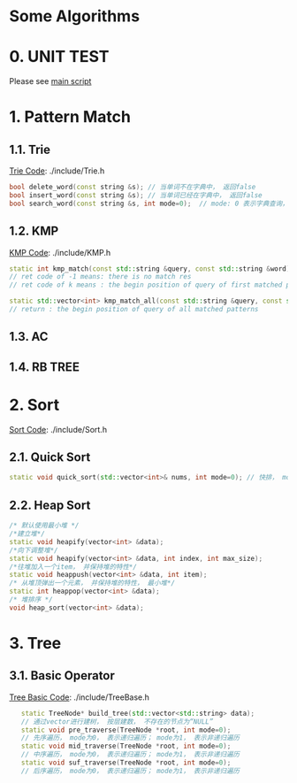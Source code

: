 # Some Algorithms

# 0. UNIT TEST

Please see [main script](./main.cpp)

# 1. Pattern Match
## 1.1. Trie

[Trie Code](./include/Trie.h): ./include/Trie.h

```cpp
bool delete_word(const string &s); // 当单词不在字典中， 返回false
bool insert_word(const string &s); // 当单词已经在字典中， 返回false
bool search_word(const string &s, int mode=0);  // mode: 0 表示字典查询， 1 表示前缀查询
```

## 1.2. KMP
[KMP Code](./include/KMP.h): ./include/KMP.h

```cpp
static int kmp_match(const std::string &query, const std::string &word);
// ret code of -1 means: there is no match res
// ret code of k means : the begin position of query of first matched pattern

static std::vector<int> kmp_match_all(const std::string &query, const std::string &word);
// return : the begin position of query of all matched patterns
```

## 1.3. AC

## 1.4. RB TREE

# 2. Sort
[Sort Code](./include/Sort.h): ./include/Sort.h

## 2.1. Quick Sort

```cpp
static void quick_sort(std::vector<int>& nums, int mode=0); // 快排， mode 0、1表示不同的实现方式
```

## 2.2. Heap Sort
```cpp
/* 默认使用最小堆 */
/*建立堆*/
static void heapify(vector<int> &data);
/*向下调整堆*/
static void heapify(vector<int> &data, int index, int max_size);
/*往堆加入一个item， 并保持堆的特性*/
static void heappush(vector<int> &data, int item);
/* 从堆顶弹出一个元素， 并保持堆的特性， 最小堆*/
static int heappop(vector<int> &data);
/* 堆排序 */
void heap_sort(vector<int> &data);
```
# 3. Tree

## 3.1. Basic Operator 
[Tree Basic Code](./include/TreeBase.h): ./include/TreeBase.h

```cpp
   static TreeNode* build_tree(std::vector<std::string> data);
   // 通过vector进行建树， 按层建数， 不存在的节点为“NULL”
   static void pre_traverse(TreeNode *root, int mode=0);
   // 先序遍历， mode为0， 表示递归遍历； mode为1， 表示非递归遍历
   static void mid_traverse(TreeNode *root, int mode=0);
   // 中序遍历， mode为0， 表示递归遍历； mode为1， 表示非递归遍历
   static void suf_traverse(TreeNode *root, int mode=0);
   // 后序遍历， mode为0， 表示递归遍历； mode为1， 表示非递归遍历
```

